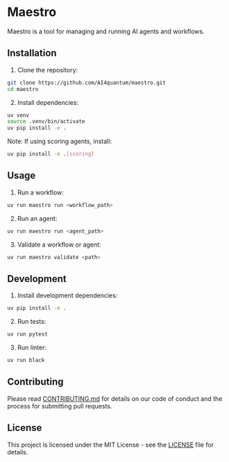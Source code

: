 # Maestro

Maestro is a tool for managing and running AI agents and workflows.

## Installation

1. Clone the repository:
```bash
git clone https://github.com/AI4quantum/maestro.git
cd maestro
```

2. Install dependencies:
```bash
uv venv
source .venv/bin/activate
uv pip install -e .
```

Note: If using scoring agents, install:
```bash
uv pip install -e .[scoring]
```

## Usage

1. Run a workflow:
```bash
uv run maestro run <workflow_path>
```

2. Run an agent:
```bash
uv run maestro run <agent_path>
```

3. Validate a workflow or agent:
```bash
uv run maestro validate <path>
```

## Development

1. Install development dependencies:
```bash
uv pip install -e .
```

2. Run tests:
```bash
uv run pytest
```

3. Run linter:
```bash
uv run black
```

## Contributing

Please read [CONTRIBUTING.md](CONTRIBUTING.md) for details on our code of conduct and the process for submitting pull requests.

## License

This project is licensed under the MIT License - see the [LICENSE](LICENSE) file for details.